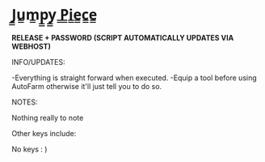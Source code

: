 # J̳u̳m̳p̳y̳ ̳P̳i̳e̳c̳e̳

**RELEASE + PASSWORD (SCRIPT AUTOMATICALLY UPDATES VIA WEBHOST)**

INFO/UPDATES:

-Everything is straight forward when executed.
-Equip a tool before using AutoFarm otherwise it'll just tell you to do so.

NOTES: 

Nothing really to note 

Other keys include: 

No keys : )
